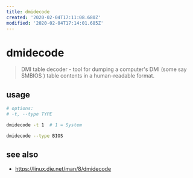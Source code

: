 ```yaml
---
title: dmidecode
created: '2020-02-04T17:11:08.680Z'
modified: '2020-02-04T17:14:01.685Z'
---
```


# dmidecode

> DMI table decoder  - tool for dumping a computer's DMI (some say SMBIOS ) table contents in a human-readable format.


## usage
```sh
# options:
# -t, --type TYPE 

dmidecode -t 1  # 1 = System 

dmidecode --type BIOS
```

## see also
- https://linux.die.net/man/8/dmidecode
